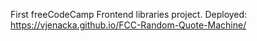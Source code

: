 First freeCodeCamp Frontend libraries project. Deployed: https://vjenacka.github.io/FCC-Random-Quote-Machine/
